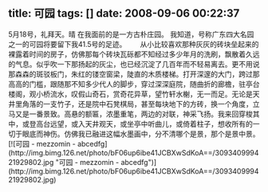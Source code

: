 title: 可园
tags: []
date: 2008-09-06 00:22:37
---

<p>5月18号，礼拜天。晴
在我面前的是一方古朴庄园。
我知道，号称广东四大名园之一的可园将要留下我41.5号的足迹。
&nbsp;&nbsp;&nbsp;&nbsp;&nbsp;&nbsp;从小比较喜欢那种灰灰的砖块垒起来的裸露着时间的房子，仿佛那每个砖块瓦砾都不知经过多少年月的洗刷，飘散着久远的气息。似乎吹一下那扬起的灰尘，也已经沉淀了几百年而不轻易离去。更不用说那森森的斑驳板门，朱红的镂空窗梁，陡直的木质楼梯。打开深邃的大门，跨过那高高的门槛，跟随那不知多少代人的脚步，穿过深深庭院，随曲折的廊檐，驻亭台楼阁，观小桥流水，叹假山奇石，赏奇花异草，望竹轩水榭，无一而足。无论是天井里角落的一支竹子，还是院中石凳棋局，甚至每块地下的方砖，换一个角度，立马又是一番景致。高悬的额匾，浓墨重笔，两边的对联，神采飞扬。我来回穿梭其中，或登高台远望，或入天井观天，或坐亭中听曲儿，或倚着柱子，想收所有的一切于眼底而神伤。仿佛我已融进这幅水墨画中，分不清哪个是景，那个是景中景。
[![可园 - mezzomin - abcedfg](http://img.bimg.126.net/photo/bF06up6ibe41JCBXwSdKoA==/309340999421929802.jpg "可园 - mezzomin - abcedfg")](http://img.bimg.126.net/photo/bF06up6ibe41JCBXwSdKoA==/309340999421929802.jpg)

</p>